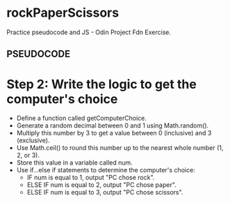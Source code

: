 # rockPaperScissors
Practice pseudocode and JS - Odin Project Fdn Exercise. 

## PSEUDOCODE ##

# Step 2: Write the logic to get the computer's choice #

- Define a function called getComputerChoice.
- Generate a random decimal between 0 and 1 using Math.random().
- Multiply this number by 3 to get a value between 0 (inclusive) and 3 (exclusive).
- Use Math.ceil() to round this number up to the nearest whole number (1, 2, or 3).
- Store this value in a variable called num.
- Use if...else if statements to determine the computer's choice:
    - IF num is equal to 1, output "PC chose rock".
    - ELSE IF num is equal to 2, output "PC chose paper".
    - ELSE IF num is equal to 3, output "PC chose scissors".